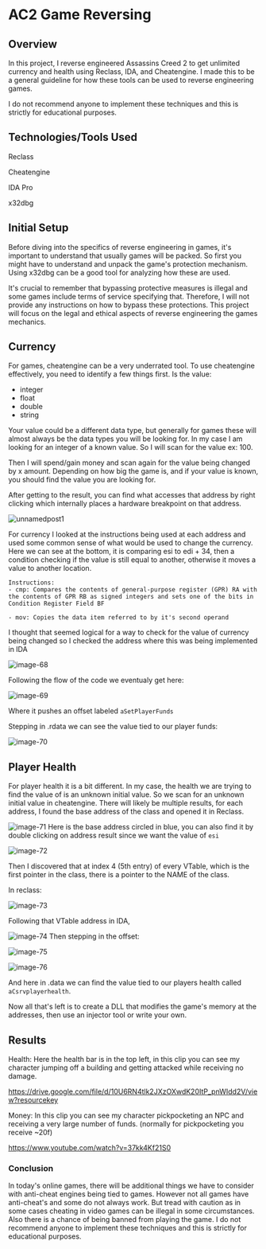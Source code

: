 
# AC2 Game Reversing

## Overview
In this project, I reverse engineered Assassins Creed 2 to get unlimited currency and health using Reclass, IDA, and Cheatengine. I made this to be a general guideline for how these tools can be used to reverse engineering games.
 
I do not recommend anyone to implement these techniques and this is strictly for educational purposes.
## Technologies/Tools Used
Reclass

Cheatengine

IDA Pro 

x32dbg

## Initial Setup
Before diving into the specifics of reverse engineering in games, it's important to understand that usually games will be packed. So first you might have to understand and unpack the game's protection mechanism. Using x32dbg can be a good tool for analyzing how these are used.

It's crucial to remember that bypassing protective measures is illegal and some games include terms of service specifying that. Therefore, I will not provide any instructions on how to bypass these protections. This project will focus on the legal and ethical aspects of reverse engineering the games mechanics.

## Currency
For games, cheatengine can be a very underrated tool. To use cheatengine effectively, you need to identify a few things first.
Is the value:
- integer
- float
- double
- string

Your value could be a different data type, but generally for games these will almost always be the data types you will be looking for. In my case I am looking for an integer of a known value. So I will scan for the value ex: 100.

Then I will spend/gain money and scan again for the value being changed by x amount. Depending on how big the game is, and if your value is known, you should find the value you are looking for. 

After getting to the result, you can find what accesses that address by right clicking which internally places a hardware breakpoint on that address.

![unnamedpost1](https://raw.githubusercontent.com/brooksrog8/blog/master/pics/unnamedpost1.png
)

For currency I looked at the instructions being used at each address and used some common sense of what would be used to change the currency. Here we can see at the bottom, it is comparing esi to edi + 34, then a condition checking if the value is still equal to another, otherwise it moves a value to another location.

```
Instructions:
- cmp: Compares the contents of general-purpose register (GPR) RA with the contents of GPR RB as signed integers and sets one of the bits in Condition Register Field BF

- mov: Copies the data item referred to by it's second operand
```

 I thought that seemed logical for a way to check for the value of currency being changed so I checked the address where this was being implemented in IDA

![image-68](https://raw.githubusercontent.com/brooksrog8/blog/master/pics/image-68.png
)

Following the flow of the code we eventualy get here:

![image-69](https://raw.githubusercontent.com/brooksrog8/blog/master/pics/image-69.png
)

Where it pushes an offset labeled `aSetPlayerFunds`

Stepping in .rdata we can see the value tied to our player funds:

![image-70](https://raw.githubusercontent.com/brooksrog8/blog/master/pics/image-70.png
)
## Player Health

For player health it is a bit different. In my case, the health we are trying to find the value of is an unknown initial value. So we scan for an unknown initial value in cheatengine. There will likely be multiple results, for each address, I found the base address of the class and opened it in Reclass.

![image-71](https://raw.githubusercontent.com/brooksrog8/blog/master/pics/image-71.png
)
Here is the base address circled in blue, you can also find it by double clicking on address result since we want the value of `esi`

![image-72](https://raw.githubusercontent.com/brooksrog8/blog/master/pics/image-72.png
)

 Then I discovered that at index 4 (5th entry) of every VTable, which is the first pointer in the class, there is a pointer to the NAME of the class.

 In reclass:

![image-73](https://raw.githubusercontent.com/brooksrog8/blog/master/pics/image-73.png
)

Following that VTable address in IDA,

![image-74](https://raw.githubusercontent.com/brooksrog8/blog/master/pics/image-74.png
)
Then stepping in the offset:

![image-75](https://raw.githubusercontent.com/brooksrog8/blog/master/pics/image-75.png
)



![image-76](https://raw.githubusercontent.com/brooksrog8/blog/master/pics/image-76.png
)

And here in .data we can find the value tied to our players health called `aCsrvplayerhealth`.

Now all that's left is to create a DLL that modifies the game's memory at the addresses, then use an injector tool or write your own.


## Results
Health: Here the health bar is in the top left, in this clip you can see my character jumping off a building and getting attacked while receiving no damage.

https://drive.google.com/file/d/10U6RN4tlk2JXzOXwdK20ItP_pnWIdd2V/view?resourcekey


Money: In this clip you can see my character pickpocketing an NPC and receiving a very large number of funds. (normally for pickpocketing you receive ~20f)

https://www.youtube.com/watch?v=37kk4Kf21S0


### Conclusion

In today's online games, there will be additional things we have to consider with anti-cheat engines being tied to games. However not all games have anti-cheat's and some do not always work. But tread with caution as in some cases cheating in video games can be illegal in some circumstances. Also there is a chance of being banned from playing the game. I do not recommend anyone to implement these techniques and this is strictly for educational purposes.
